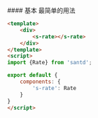 <codebox>
#### 基本
最简单的用法

```html
<template>
    <div>
        <s-rate></s-rate>
    </div>
</template>
<script>
import {Rate} from 'santd';

export default {
    components: {
        's-rate': Rate
    }
}
</script>
```
</codebox>
